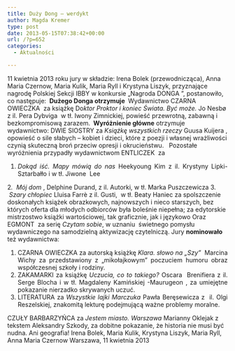 ```yaml
---
title: Duży Dong – werdykt
author: Magda Kremer
type: post
date: 2013-05-15T07:38:42+00:00
url: /?p=652
categories:
  - Aktualności

---
```


  11 kwietnia 2013 roku jury w składzie: Irena Bolek (przewodnicząca), Anna Maria Czernow, Maria Kulik, Maria Ryll i Krystyna Liszyk, przyznające nagrodę Polskiej Sekcji IBBY w konkursie „Nagroda DONGA ”, postanowiło, co następuje:
<b> Dużego Donga otrzymuje </b> Wydawnictwo CZARNA OWIECZKA  za książkę Do<i>ktor Proktor i koniec Świata. Być może. </i>Jo Nesbø z il. Pera Dybviga  w tł. Iwony Zimnickiej, powieść przewrotną, zabawną i bezkompromisową zarazem.
<b> Wyróżnienie główne</b> otrzymuje wydawnictwo:
DWIE SIOSTRY za <i>Książkę wszystkich rzeczy</i> Guusa Kuijera , opowieść o sile słabych – kobiet i dzieci, które z poezji i własnej wrażliwości czynią skuteczną broń przeciw opresji i okrucieństwu.
 <!--more-->
Pozostałe wyróżnienia przypadły wydawnictwom
ENTLICZEK  za
<ol style="text-align: justify;" start="1">
  <li>
    <i>Dokąd iść. Mapy mówią do nas</i> Heekyoung Kim z il. Krystyny Lipki-Sztarbałło i w tł. Jiwone  Lee
  </li>
</ol>


  2<i>.  Mój dom </i>, Delphine Durand, z il. Autorki, w tł. Marka Puszczewicza
3. <i> </i><i>Szary chłopiec</i> Lluisa Farrè z il. Gusti,  w tł. Beaty Haniec
za spolszczenie doskonałych książek obrazkowych, najnowszych i nieco starszych, bez których oferta dla młodych odbiorców była boleśnie niepełna; za edytorskie mistrzostwo książki wartościowej, tak graficznie, jak i językowo
Oraz EGMONT  za serię <i>Czytam sobie</i>, w uznaniu  świetnego pomysłu wydawniczego na samodzielną aktywizację czytelniczą.
Jury <b>nominowało</b> też wydawnictwa:
<ol style="text-align: justify;" start="1">
  <li>
    CZARNA OWIECZKA za autorską książkę <i>Klara. słowo na „Szy”  </i>Marcina Wichy za przedstawiony z „mikołajkowym” poczuciem humoru obraz współczesnej szkoły i rodziny.
  </li>
  <li>
    ZAKAMARKI za książkę <i>Uczucia, co to takiego? </i>Oscara  Brenifiera z il. Serge Blocha i w tł. Magdaleny Kamińskiej -Maurugeon , za umiejętne pokazanie nierzadko skrywanych uczuć.
  </li>
  <li>
    LITERATURA za<i> Wszystkie lajki Marczuka</i> Pawła Beręsewicza z  il. Olgi Reszelskiej, znakomitą lekturę podejmującą ważne problemy moralne.
  </li>
</ol>


  CZUŁY BARBARZYŃCA za <i>Jestem miasto. Warszawa</i> Marianny Oklejak z tekstem Aleksandry Szkody, za dobitne pokazanie, że historia nie musi być nudna. Ani geografia!
Irena Bolek, Maria Kulik, Krystyna Liszyk, Maria Ryll, Anna Maria Czernow
Warszawa, 11 kwietnia 2013
